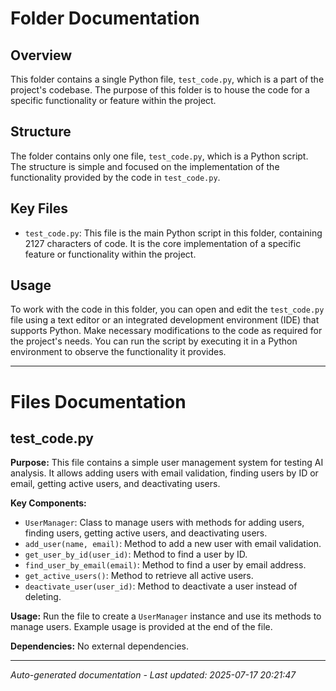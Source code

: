 # Folder Documentation

## Overview
This folder contains a single Python file, `test_code.py`, which is a part of the project's codebase. The purpose of this folder is to house the code for a specific functionality or feature within the project.

## Structure
The folder contains only one file, `test_code.py`, which is a Python script. The structure is simple and focused on the implementation of the functionality provided by the code in `test_code.py`.

## Key Files
- `test_code.py`: This file is the main Python script in this folder, containing 2127 characters of code. It is the core implementation of a specific feature or functionality within the project.

## Usage
To work with the code in this folder, you can open and edit the `test_code.py` file using a text editor or an integrated development environment (IDE) that supports Python. Make necessary modifications to the code as required for the project's needs. You can run the script by executing it in a Python environment to observe the functionality it provides.

---

# Files Documentation

## test_code.py

**Purpose:** This file contains a simple user management system for testing AI analysis. It allows adding users with email validation, finding users by ID or email, getting active users, and deactivating users.

**Key Components:**
- `UserManager`: Class to manage users with methods for adding users, finding users, getting active users, and deactivating users.
- `add_user(name, email)`: Method to add a new user with email validation.
- `get_user_by_id(user_id)`: Method to find a user by ID.
- `find_user_by_email(email)`: Method to find a user by email address.
- `get_active_users()`: Method to retrieve all active users.
- `deactivate_user(user_id)`: Method to deactivate a user instead of deleting.

**Usage:** Run the file to create a `UserManager` instance and use its methods to manage users. Example usage is provided at the end of the file.

**Dependencies:** No external dependencies.

---
*Auto-generated documentation - Last updated: 2025-07-17 20:21:47*
